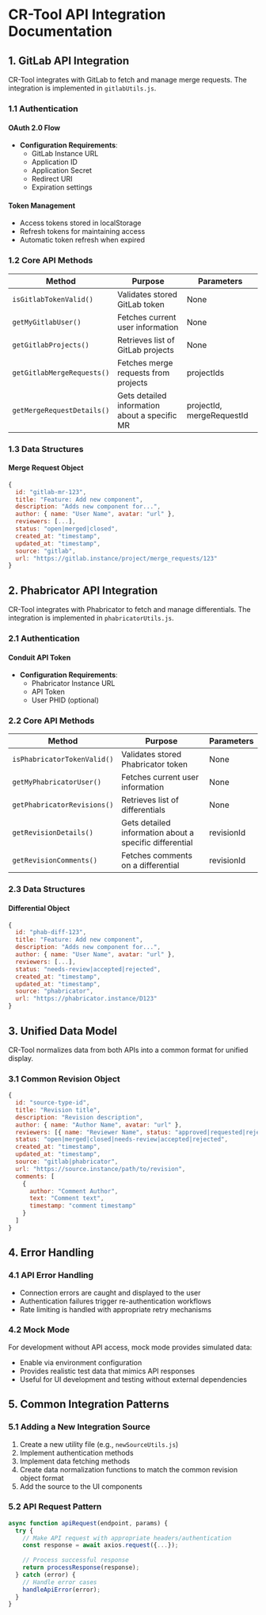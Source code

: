 # CR-Tool API Integration Documentation

## 1. GitLab API Integration

CR-Tool integrates with GitLab to fetch and manage merge requests. The integration is implemented in `gitlabUtils.js`.

### 1.1 Authentication

#### OAuth 2.0 Flow
- **Configuration Requirements**:
  - GitLab Instance URL
  - Application ID
  - Application Secret
  - Redirect URI
  - Expiration settings

#### Token Management
- Access tokens stored in localStorage
- Refresh tokens for maintaining access
- Automatic token refresh when expired

### 1.2 Core API Methods

| Method | Purpose | Parameters |
|--------|---------|------------|
| `isGitlabTokenValid()` | Validates stored GitLab token | None |
| `getMyGitlabUser()` | Fetches current user information | None |
| `getGitlabProjects()` | Retrieves list of GitLab projects | None |
| `getGitlabMergeRequests()` | Fetches merge requests from projects | projectIds |
| `getMergeRequestDetails()` | Gets detailed information about a specific MR | projectId, mergeRequestId |

### 1.3 Data Structures

#### Merge Request Object
```javascript
{
  id: "gitlab-mr-123",
  title: "Feature: Add new component",
  description: "Adds new component for...",
  author: { name: "User Name", avatar: "url" },
  reviewers: [...],
  status: "open|merged|closed",
  created_at: "timestamp",
  updated_at: "timestamp",
  source: "gitlab",
  url: "https://gitlab.instance/project/merge_requests/123"
}
```

## 2. Phabricator API Integration

CR-Tool integrates with Phabricator to fetch and manage differentials. The integration is implemented in `phabricatorUtils.js`.

### 2.1 Authentication

#### Conduit API Token
- **Configuration Requirements**:
  - Phabricator Instance URL
  - API Token
  - User PHID (optional)

### 2.2 Core API Methods

| Method | Purpose | Parameters |
|--------|---------|------------|
| `isPhabricatorTokenValid()` | Validates stored Phabricator token | None |
| `getMyPhabricatorUser()` | Fetches current user information | None |
| `getPhabricatorRevisions()` | Retrieves list of differentials | None |
| `getRevisionDetails()` | Gets detailed information about a specific differential | revisionId |
| `getRevisionComments()` | Fetches comments on a differential | revisionId |

### 2.3 Data Structures

#### Differential Object
```javascript
{
  id: "phab-diff-123",
  title: "Feature: Add new component",
  description: "Adds new component for...",
  author: { name: "User Name", avatar: "url" },
  reviewers: [...],
  status: "needs-review|accepted|rejected",
  created_at: "timestamp",
  updated_at: "timestamp",
  source: "phabricator",
  url: "https://phabricator.instance/D123"
}
```

## 3. Unified Data Model

CR-Tool normalizes data from both APIs into a common format for unified display.

### 3.1 Common Revision Object
```javascript
{
  id: "source-type-id",
  title: "Revision title",
  description: "Revision description",
  author: { name: "Author Name", avatar: "url" },
  reviewers: [{ name: "Reviewer Name", status: "approved|requested|rejected" }],
  status: "open|merged|closed|needs-review|accepted|rejected",
  created_at: "timestamp",
  updated_at: "timestamp",
  source: "gitlab|phabricator",
  url: "https://source.instance/path/to/revision",
  comments: [
    { 
      author: "Comment Author",
      text: "Comment text",
      timestamp: "comment timestamp"
    }
  ]
}
```

## 4. Error Handling

### 4.1 API Error Handling
- Connection errors are caught and displayed to the user
- Authentication failures trigger re-authentication workflows
- Rate limiting is handled with appropriate retry mechanisms

### 4.2 Mock Mode
For development without API access, mock mode provides simulated data:
- Enable via environment configuration
- Provides realistic test data that mimics API responses
- Useful for UI development and testing without external dependencies

## 5. Common Integration Patterns

### 5.1 Adding a New Integration Source
1. Create a new utility file (e.g., `newSourceUtils.js`)
2. Implement authentication methods
3. Implement data fetching methods
4. Create data normalization functions to match the common revision object format
5. Add the source to the UI components

### 5.2 API Request Pattern
```javascript
async function apiRequest(endpoint, params) {
  try {
    // Make API request with appropriate headers/authentication
    const response = await axios.request({...});
    
    // Process successful response
    return processResponse(response);
  } catch (error) {
    // Handle error cases
    handleApiError(error);
  }
}
``` 